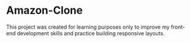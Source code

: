 # Amazon-Clone
This project was created for learning purposes only to improve my front-end development skills and practice building responsive layouts.
